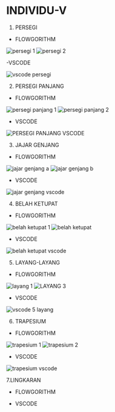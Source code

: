 # INDIVIDU-V

1. PERSEGI

- FLOWGORITHM

![persegi 1](https://user-images.githubusercontent.com/92985452/139874576-c05416be-7576-49c0-8b8e-31b9ac593e1f.png)
![persegi 2](https://user-images.githubusercontent.com/92985452/139874624-d9e846ef-2e99-4e37-b9f1-e0bd95fd6c65.png)

-VSCODE

![vscode persegi ](https://user-images.githubusercontent.com/92985452/139874687-ccea2d42-c862-4fb0-b65e-17bc38ee3520.png)

2. PERSEGI PANJANG 

- FLOWGORITHM

![persegi panjang 1](https://user-images.githubusercontent.com/92985452/139876241-4f2b158e-1cf0-4a99-b481-285eff948be4.png)
![persegi panjang 2](https://user-images.githubusercontent.com/92985452/139876284-b8db928e-9db6-4155-9b06-122818903b37.png)

- VSCODE

![PERSEGI PANJANG VSCODE](https://user-images.githubusercontent.com/92985452/139876188-62aee359-8150-4996-af33-fb18ae875107.png)

3. JAJAR GENJANG

- FLOWGORITHM

![jajar genjang a](https://user-images.githubusercontent.com/92985452/139876691-9004b65d-74d5-4592-b2ac-ca8c8f6549a9.png)
![jajar genjang b](https://user-images.githubusercontent.com/92985452/139876728-79ec6d68-f0e6-466f-ba16-50abfbd14c43.png)

- VSCODE

![jajar genjang vscode](https://user-images.githubusercontent.com/92985452/139876815-802e6cff-7976-4a1a-8fb4-780cf34def7b.png)

4. BELAH KETUPAT

- FLOWGORITHM

![belah ketupat 1](https://user-images.githubusercontent.com/92985452/139877322-c2bd14ca-37d6-45ea-ae91-30135cbd250d.png)
![belah ketupat](https://user-images.githubusercontent.com/92985452/139877387-b03375e4-2eaa-4761-83e0-1d5bdd42d20b.png)

- VSCODE

![belah ketupat vscode](https://user-images.githubusercontent.com/92985452/139877498-c8a46cc6-e408-4261-ab43-bd0e74e82665.png)

5. LAYANG-LAYANG

- FLOWGORITHM

![layang 1](https://user-images.githubusercontent.com/92985452/139878593-17b4f7e7-45fa-4d67-89ae-66605e8cc7ac.png)
![LAYANG 3](https://user-images.githubusercontent.com/92985452/139878653-6553ad11-81c7-45ea-81c5-970a1dc4f922.png)

- VSCODE

![vscode 5 layang](https://user-images.githubusercontent.com/92985452/139878732-b24c86a6-0cfa-4f3a-b883-9f589a1b3ac0.png)

6. TRAPESIUM

- FLOWGORITHM

![trapesium 1](https://user-images.githubusercontent.com/92985452/139878928-ade7edc1-3281-4c07-a1e9-dd58bccf6382.png)
![trapesium 2](https://user-images.githubusercontent.com/92985452/139878961-28acdef5-eef2-4ad3-aac7-7f1984c87fd0.png)

- VSCODE

![trapesium vscode](https://user-images.githubusercontent.com/92985452/139879086-42cf2747-2669-4bcb-95e6-f0276f36bb6c.png)

7.LINGKARAN

- FLOWGORITHM



- VSCODE














